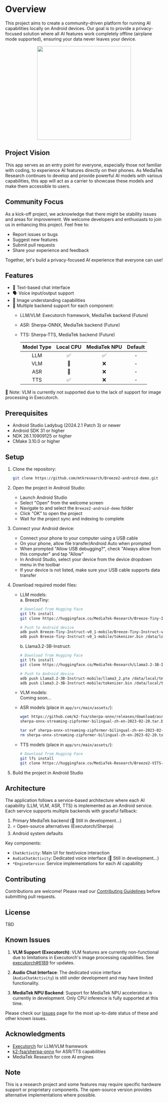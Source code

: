 # Overview

This project aims to create a community-driven platform for running AI capabilities locally on Android devices. Our goal is to provide a privacy-focused solution where all AI features work completely offline (airplane mode supported), ensuring your data never leaves your device.


<p align="center">
  <img src="assets/breeze2_demo_npu.gif" width="300"/>
</p>


## Project Vision
This app serves as an entry point for everyone, especially those not familiar with coding, to experience AI features directly on their phones. As MediaTek Research continues to develop and provide powerful AI models with various capabilities, this app will act as a carrier to showcase these models and make them accessible to users.

## Community Focus
As a kick-off project, we acknowledge that there might be stability issues and areas for improvement. We welcome developers and enthusiasts to join us in enhancing this project. Feel free to:
- Report issues or bugs
- Suggest new features
- Submit pull requests
- Share your experience and feedback

Together, let's build a privacy-focused AI experience that everyone can use!

## Features

- 💬 Text-based chat interface
- 🗣️ Voice input/output support
- 📸 Image understanding capabilities
- 🔄 Multiple backend support for each component:
  - LLM/VLM: Executorch framework, MediaTek backend (Future)
  - ASR: Sherpa-ONNX, MediaTek backend (Future)
  - TTS: Sherpa-TTS, MediaTek backend (Future)

    | Model Type | Local CPU | MediaTek NPU | Default |
    |:---------:|:---------:|:-------:|:--------:|
    | LLM       |     ✅     |    ✅    |    -    |
    | VLM       |     🚧     |    ❌    |    -    |
    | ASR       |     🚧     |    ❌    |    -    |
    | TTS       |     ✅     |    ❌    |    -    |
🚨 Note: VLM is currently not supported due to the lack of support for image processing in Executorch. 

## Prerequisites

- Android Studio Ladybug (2024.2.1 Patch 3) or newer
- Android SDK 31 or higher
- NDK 26.1.10909125 or higher
- CMake 3.10.0 or higher

## Setup

1. Clone the repository:
    ```bash
    git clone https://github.com/mtkresearch/Breeze2-android-demo.git
    ```

2. Open the project in Android Studio:
    - Launch Android Studio
    - Select "Open" from the welcome screen
    - Navigate to and select the `Breeze2-android-demo` folder
    - Click "OK" to open the project
    - Wait for the project sync and indexing to complete

3. Connect your Android device:
    - Connect your phone to your computer using a USB cable
    - On your phone, allow file transfer/Android Auto when prompted
    - When prompted "Allow USB debugging?", check "Always allow from this computer" and tap "Allow"
    - In Android Studio, select your device from the device dropdown menu in the toolbar
    - If your device is not listed, make sure your USB cable supports data transfer

4. Download required model files:
    - LLM models: \
        a. BreezeTiny:
        ```bash
        # Download from Hugging Face
        git lfs install
        git clone https://huggingface.co/MediaTek-Research/Breeze-Tiny-Instruct-v0_1-mobile
        
        # Push to Android device
        adb push Breeze-Tiny-Instruct-v0_1-mobile/Breeze-Tiny-Instruct-v0_1.pte /data/local/tmp/llama/
        adb push Breeze-Tiny-Instruct-v0_1-mobile/tokenizer.bin /data/local/tmp/llama/
        ```
        b. Llama3.2-3B-Instruct:
        ```bash
        # Download from Hugging Face
        git lfs install
        git clone https://huggingface.co/MediaTek-Research/Llama3.2-3B-Instruct-mobile
        
        # Push to Android device
        adb push Llama3.2-3B-Instruct-mobile/llama3_2.pte /data/local/tmp/llama/
        adb push Llama3.2-3B-Instruct-mobile/tokenizer.bin /data/local/tmp/llama/
        ```

    - VLM models:\
        Coming soon...
        <!-- a. LLaVA-1.5-7B
        ```bash
        # Download from Hugging Face
        git lfs install
        git clone https://huggingface.co/MediaTek-Research/llava-1.5-7b-hf-mobile
        
        # Push to Android device
        adb push llava-1.5-7b-hf-mobile/llava.pte /data/local/tmp/llava/
        adb push llava-1.5-7b-hf-mobile/tokenizer.bin /data/local/tmp/llava/
        ``` -->
    - ASR models (place in `app/src/main/assets/`):
        ```bash
        wget https://github.com/k2-fsa/sherpa-onnx/releases/download/asr-models/
        sherpa-onnx-streaming-zipformer-bilingual-zh-en-2023-02-20.tar.bz2
        
        tar xvf sherpa-onnx-streaming-zipformer-bilingual-zh-en-2023-02-20.tar.bz2
        rm sherpa-onnx-streaming-zipformer-bilingual-zh-en-2023-02-20.tar.bz2
        ```
    - TTS models (place in `app/src/main/assets/`):
        ```bash
        # Download from Hugging Face
        git lfs install
        git clone https://huggingface.co/MediaTek-Research/Breeze2-VITS-onnx

5. Build the project in Android Studio



## Architecture

The application follows a service-based architecture where each AI capability (LLM, VLM, ASR, TTS) is implemented as an Android service. Each service supports multiple backends with graceful fallback:

1. Primary MediaTek backend (🚧 Still in development...)
2. ⭐️ Open-source alternatives (Executorch/Sherpa)
3. Android system defaults

Key components:
- `ChatActivity`: Main UI for text/voice interaction
- `AudioChatActivity`: Dedicated voice interface (🚧 Still in development...)
- `*EngineService`: Service implementations for each AI capability

## Contributing

Contributions are welcome! Please read our [Contributing Guidelines](CONTRIBUTING.md) before submitting pull requests.

## License
TBD
<!-- This project is licensed under the Apache License 2.0 - see the [LICENSE](LICENSE) file for details. -->

## Known Issues

1. **VLM Support (Executorch)**: VLM features are currently non-functional due to limitations in Executorch's image processing capabilities. See [executorch#6189](https://github.com/pytorch/executorch/issues/6189) for updates.

2. **Audio Chat Interface**: The dedicated voice interface (`AudioChatActivity`) is still under development and may have limited functionality.

3. **MediaTek NPU Backend**: Support for MediaTek NPU acceleration is currently in development. Only CPU inference is fully supported at this time.

Please check our [Issues](https://github.com/mtkresearch/Breeze2-android-demo/issues) page for the most up-to-date status of these and other known issues.

## Acknowledgments

- [Executorch](https://github.com/pytorch/executorch) for LLM/VLM framework
- [k2-fsa/sherpa-onnx](https://github.com/k2-fsa/sherpa-onnx) for ASR/TTS capabilities
- MediaTek Research for core AI engines

## Note

This is a research project and some features may require specific hardware support or proprietary components. The open-source version provides alternative implementations where possible.